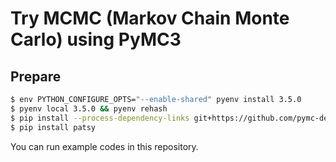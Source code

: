 # Try MCMC (Markov Chain Monte Carlo) using PyMC3

## Prepare

```sh
$ env PYTHON_CONFIGURE_OPTS="--enable-shared" pyenv install 3.5.0
$ pyenv local 3.5.0 && pyenv rehash
$ pip install --process-dependency-links git+https://github.com/pymc-devs/pymc3
$ pip install patsy
```

You can run example codes in this repository.
